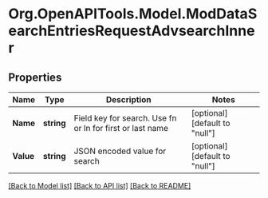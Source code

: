# Org.OpenAPITools.Model.ModDataSearchEntriesRequestAdvsearchInner

## Properties

Name | Type | Description | Notes
------------ | ------------- | ------------- | -------------
**Name** | **string** | Field key for search.                                                             Use fn or ln for first or last name | [optional] [default to "null"]
**Value** | **string** | JSON encoded value for search | [optional] [default to "null"]

[[Back to Model list]](../README.md#documentation-for-models) [[Back to API list]](../README.md#documentation-for-api-endpoints) [[Back to README]](../README.md)

